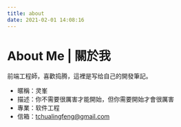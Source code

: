 ```yaml
---
title: about
date: 2021-02-01 14:08:16
---
```

# About Me | 關於我
前端工程師，喜歡捣腾，這裡是写给自己的開發筆記。

* 暱稱：灵峯
* 描述：你不需要很厲害才能開始，但你需要開始才會很厲害
* 專業：软件工程
* 信箱：tchualingfeng@gmail.com
